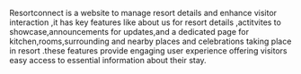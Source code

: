 Resortconnect is a website to manage resort details and enhance visitor interaction ,it has key features like about us for resort details ,actitvites to showcase,announcements for updates,and a dedicated page for kitchen,rooms,surrounding and nearby places and celebrations taking place in resort .these features provide engaging user experience offering visitors easy access to essential information about their stay.
